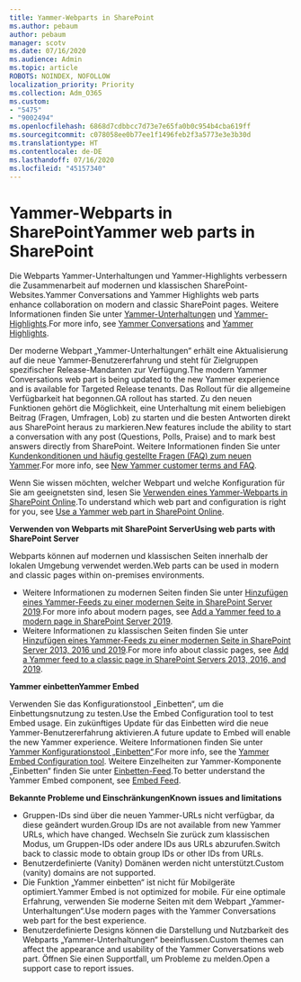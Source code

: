 ```yaml
---
title: Yammer-Webparts in SharePoint
ms.author: pebaum
author: pebaum
manager: scotv
ms.date: 07/16/2020
ms.audience: Admin
ms.topic: article
ROBOTS: NOINDEX, NOFOLLOW
localization_priority: Priority
ms.collection: Adm_O365
ms.custom:
- "5475"
- "9002494"
ms.openlocfilehash: 6868d7cdbbcc7d73e7e65fa0b0c954b4cba619ff
ms.sourcegitcommit: c078058ee0b77ee1f1496feb2f3a5773e3e3b30d
ms.translationtype: HT
ms.contentlocale: de-DE
ms.lasthandoff: 07/16/2020
ms.locfileid: "45157340"
---
```

# <a name="yammer-web-parts-in-sharepoint"></a><span data-ttu-id="9a14c-102">Yammer-Webparts in SharePoint</span><span class="sxs-lookup"><span data-stu-id="9a14c-102">Yammer web parts in SharePoint</span></span>

<span data-ttu-id="9a14c-103">Die Webparts Yammer-Unterhaltungen und Yammer-Highlights verbessern die Zusammenarbeit auf modernen und klassischen SharePoint-Websites.</span><span class="sxs-lookup"><span data-stu-id="9a14c-103">Yammer Conversations and Yammer Highlights web parts enhance collaboration on modern and classic SharePoint pages.</span></span> <span data-ttu-id="9a14c-104">Weitere Informationen finden Sie unter [Yammer-Unterhaltungen](https://support.microsoft.com/office/use-a-yammer-web-part-in-sharepoint-online-a53cfa0c-3d09-42c8-a286-1038a81c59da#conversations) und [Yammer-Highlights](https://support.microsoft.com/office/use-a-yammer-web-part-in-sharepoint-online-a53cfa0c-3d09-42c8-a286-1038a81c59da#highlights).</span><span class="sxs-lookup"><span data-stu-id="9a14c-104">For more info, see [Yammer Conversations](https://support.microsoft.com/office/use-a-yammer-web-part-in-sharepoint-online-a53cfa0c-3d09-42c8-a286-1038a81c59da#conversations)  and  [Yammer Highlights](https://support.microsoft.com/office/use-a-yammer-web-part-in-sharepoint-online-a53cfa0c-3d09-42c8-a286-1038a81c59da#highlights).</span></span>    

<span data-ttu-id="9a14c-105">Der moderne Webpart „Yammer-Unterhaltungen“ erhält eine Aktualisierung auf die neue Yammer-Benutzererfahrung und steht für Zielgruppen spezifischer Release-Mandanten zur Verfügung.</span><span class="sxs-lookup"><span data-stu-id="9a14c-105">The modern Yammer Conversations web part is being updated to the new Yammer experience and is available for Targeted Release tenants.</span></span> <span data-ttu-id="9a14c-106">Das Rollout für die allgemeine Verfügbarkeit hat begonnen.</span><span class="sxs-lookup"><span data-stu-id="9a14c-106">GA rollout has started.</span></span> <span data-ttu-id="9a14c-107">Zu den neuen Funktionen gehört die Möglichkeit, eine Unterhaltung mit einem beliebigen Beitrag (Fragen, Umfragen, Lob) zu starten und die besten Antworten direkt aus SharePoint heraus zu markieren.</span><span class="sxs-lookup"><span data-stu-id="9a14c-107">New features include the ability to start a conversation with any post (Questions, Polls, Praise) and to mark best answers directly from SharePoint.</span></span> <span data-ttu-id="9a14c-108">Weitere Informationen finden Sie unter [Kundenkonditionen und häufig gestellte Fragen (FAQ) zum neuen Yammer](https://docs.microsoft.com/yammer/get-started-with-yammer/newyammer-faq).</span><span class="sxs-lookup"><span data-stu-id="9a14c-108">For more info, see [New Yammer customer terms and FAQ](https://docs.microsoft.com/yammer/get-started-with-yammer/newyammer-faq).</span></span>

 <span data-ttu-id="9a14c-109">Wenn Sie wissen möchten, welcher Webpart und welche Konfiguration für Sie am geeignetsten sind, lesen Sie [Verwenden eines Yammer-Webparts in SharePoint Online](https://support.microsoft.com/office/use-a-yammer-web-part-in-sharepoint-online-a53cfa0c-3d09-42c8-a286-1038a81c59da).</span><span class="sxs-lookup"><span data-stu-id="9a14c-109">To understand which web part and configuration is right for you, see [Use a Yammer web part in SharePoint Online](https://support.microsoft.com/office/use-a-yammer-web-part-in-sharepoint-online-a53cfa0c-3d09-42c8-a286-1038a81c59da).</span></span>  

<span data-ttu-id="9a14c-110">**Verwenden von Webparts mit SharePoint Server**</span><span class="sxs-lookup"><span data-stu-id="9a14c-110">**Using web parts with SharePoint Server**</span></span>  

<span data-ttu-id="9a14c-111">Webparts können auf modernen und klassischen Seiten innerhalb der lokalen Umgebung verwendet werden.</span><span class="sxs-lookup"><span data-stu-id="9a14c-111">Web parts can be used in modern and classic pages within on-premises environments.</span></span>

- <span data-ttu-id="9a14c-112">Weitere Informationen zu modernen Seiten finden Sie unter [Hinzufügen eines Yammer-Feeds zu einer modernen Seite in SharePoint Server 2019](https://docs.microsoft.com/yammer/integrate-yammer-with-other-apps/embed-a-feed-into-a-sharepoint-site#add-a-yammer-feed-to-a-modern-page-in-sharepoint-server-2019).</span><span class="sxs-lookup"><span data-stu-id="9a14c-112">For more info about modern pages, see [Add a Yammer feed to a modern page in SharePoint Server 2019](https://docs.microsoft.com/yammer/integrate-yammer-with-other-apps/embed-a-feed-into-a-sharepoint-site#add-a-yammer-feed-to-a-modern-page-in-sharepoint-server-2019).</span></span> 
- <span data-ttu-id="9a14c-113">Weitere Informationen zu klassischen Seiten finden Sie unter [Hinzufügen eines Yammer-Feeds zu einer modernen Seite in SharePoint Server 2013, 2016 und 2019](https://docs.microsoft.com/yammer/integrate-yammer-with-other-apps/embed-a-feed-into-a-sharepoint-site#add-a-yammer-feed-to-a-classic-page-in-sharepoint-servers-2013-2016-and-2019).</span><span class="sxs-lookup"><span data-stu-id="9a14c-113">For more info about classic pages, see [Add a Yammer feed to a classic page in SharePoint Servers 2013, 2016, and 2019](https://docs.microsoft.com/yammer/integrate-yammer-with-other-apps/embed-a-feed-into-a-sharepoint-site#add-a-yammer-feed-to-a-classic-page-in-sharepoint-servers-2013-2016-and-2019).</span></span>

<span data-ttu-id="9a14c-114">**Yammer einbetten**</span><span class="sxs-lookup"><span data-stu-id="9a14c-114">**Yammer Embed**</span></span>  

<span data-ttu-id="9a14c-115">Verwenden Sie das Konfigurationstool „Einbetten“, um die Einbettungsnutzung zu testen.</span><span class="sxs-lookup"><span data-stu-id="9a14c-115">Use the Embed Configuration tool to test Embed usage.</span></span> <span data-ttu-id="9a14c-116">Ein zukünftiges Update für das Einbetten wird die neue Yammer-Benutzererfahrung aktivieren.</span><span class="sxs-lookup"><span data-stu-id="9a14c-116">A future update to Embed will enable the new Yammer experience.</span></span> <span data-ttu-id="9a14c-117">Weitere Informationen finden Sie unter [Yammer Konfigurationstool „Einbetten“](https://aka.ms/YammerEmbedConfigureTool).</span><span class="sxs-lookup"><span data-stu-id="9a14c-117">For more info, see the [Yammer Embed Configuration tool](https://aka.ms/YammerEmbedConfigureTool).</span></span> <span data-ttu-id="9a14c-118">Weitere Einzelheiten zur Yammer-Komponente „Einbetten“ finden Sie unter [Einbetten-Feed](https://aka.ms/YammerDevDocs).</span><span class="sxs-lookup"><span data-stu-id="9a14c-118">To better understand the Yammer Embed component, see [Embed Feed](https://aka.ms/YammerDevDocs).</span></span>

<span data-ttu-id="9a14c-119">**Bekannte Probleme und Einschränkungen**</span><span class="sxs-lookup"><span data-stu-id="9a14c-119">**Known issues and limitations**</span></span>

- <span data-ttu-id="9a14c-120">Gruppen-IDs sind über die neuen Yammer-URLs nicht verfügbar, da diese geändert wurden.</span><span class="sxs-lookup"><span data-stu-id="9a14c-120">Group IDs are not available from new Yammer URLs, which have changed.</span></span> <span data-ttu-id="9a14c-121">Wechseln Sie zurück zum klassischen Modus, um Gruppen-IDs oder andere IDs aus URLs abzurufen.</span><span class="sxs-lookup"><span data-stu-id="9a14c-121">Switch back to classic mode to obtain group IDs or other IDs from URLs.</span></span>
- <span data-ttu-id="9a14c-122">Benutzerdefinierte (Vanity) Domänen werden nicht unterstützt.</span><span class="sxs-lookup"><span data-stu-id="9a14c-122">Custom (vanity) domains are not supported.</span></span>
- <span data-ttu-id="9a14c-123">Die Funktion „Yammer einbetten“ ist nicht für Mobilgeräte optimiert.</span><span class="sxs-lookup"><span data-stu-id="9a14c-123">Yammer Embed is not optimized for mobile.</span></span> <span data-ttu-id="9a14c-124">Für eine optimale Erfahrung, verwenden Sie moderne Seiten mit dem Webpart „Yammer-Unterhaltungen“.</span><span class="sxs-lookup"><span data-stu-id="9a14c-124">Use modern pages with the Yammer Conversations web part for the best experience.</span></span>
- <span data-ttu-id="9a14c-125">Benutzerdefinierte Designs können die Darstellung und Nutzbarkeit des Webparts „Yammer-Unterhaltungen“ beeinflussen.</span><span class="sxs-lookup"><span data-stu-id="9a14c-125">Custom themes can affect the appearance and usability of the Yammer Conversations web part.</span></span> <span data-ttu-id="9a14c-126">Öffnen Sie einen Supportfall, um Probleme zu melden.</span><span class="sxs-lookup"><span data-stu-id="9a14c-126">Open a support case to report issues.</span></span>